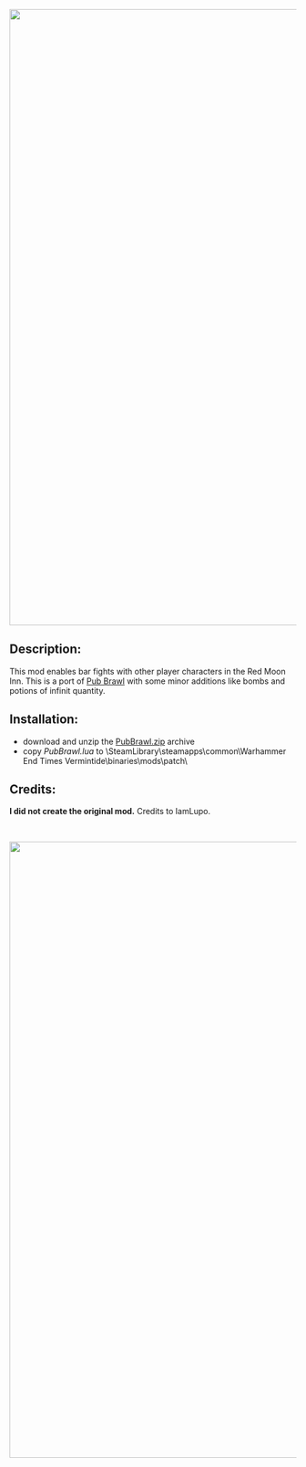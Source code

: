 <p align="center">
  <img src="../../../assets/banner-top.png" width="1080">
</p>

## Description:
This mod enables bar fights with other player characters in the Red Moon Inn. This is a port of [Pub Brawl](https://www.nexusmods.com/vermintide/mods/27?tab=files) with some minor additions like bombs and potions of infinit quantity.

## Installation:
- download and unzip the [PubBrawl.zip](../../../../releases/tag/PubBrawl) archive
- copy *PubBrawl.lua* to \SteamLibrary\steamapps\common\Warhammer End Times Vermintide\binaries\mods\patch\

## Credits:
**I did not create the original mod.** Credits to IamLupo.

<br/>

<p align="center">
  <img src="../../../assets/banner-buttom.png" width="1080">
</p>
